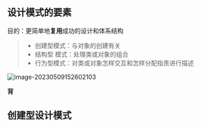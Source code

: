 ## 设计模式的要素

目的：更简单地**复用**成功的设计和体系结构

> - 创建型模式：与对象的创建有关
> - 结构型 模式：处理类或对象的组合
> - 行为型模式：对类或对象怎样交互和怎样分配指责进行描述

![image-20230509152602103](https://picgo-picture-storage.oss-cn-guangzhou.aliyuncs.com/img/image-20230509152602103.png)

**背**

## 创建型设计模式

